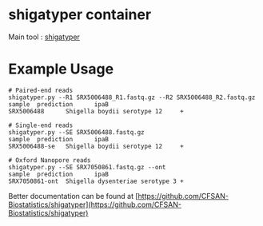 # shigatyper  container
Main tool : [shigatyper](https://github.com/CFSAN-Biostatistics/shigatyper)
# Example Usage
```{bash}
# Paired-end reads
shigatyper.py --R1 SRX5006488_R1.fastq.gz --R2 SRX5006488_R2.fastq.gz
sample  prediction      ipaB
SRX5006488      Shigella boydii serotype 12     +

# Single-end reads
shigatyper.py --SE SRX5006488.fastq.gz
sample  prediction      ipaB
SRX5006488-se   Shigella boydii serotype 12     +

# Oxford Nanopore reads
shigatyper.py --SE SRX7050861.fastq.gz --ont
sample  prediction      ipaB
SRX7050861-ont  Shigella dysenteriae serotype 3 +
```
Better documentation can be found at [https://github.com/CFSAN-Biostatistics/shigatyper](https://github.com/CFSAN-Biostatistics/shigatyper)
